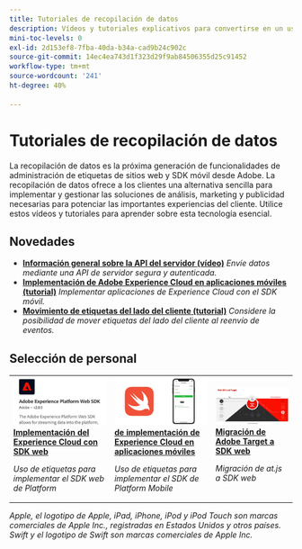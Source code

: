```yaml
---
title: Tutoriales de recopilación de datos
description: Vídeos y tutoriales explicativos para convertirse en un usuario experto en la recopilación de datos
mini-toc-levels: 0
exl-id: 2d153ef8-7fba-40da-b34a-cad9b24c902c
source-git-commit: 14ec4ea743d1f323d29f9ab84506355d25c91452
workflow-type: tm+mt
source-wordcount: '241'
ht-degree: 40%

---
```


# Tutoriales de recopilación de datos

La recopilación de datos es la próxima generación de funcionalidades de administración de etiquetas de sitios web y SDK móvil desde Adobe. La recopilación de datos ofrece a los clientes una alternativa sencilla para implementar y gestionar las soluciones de análisis, marketing y publicidad necesarias para potenciar las importantes experiencias del cliente. Utilice estos vídeos y tutoriales para aprender sobre esta tecnología esencial.

<div id="whats-new-section">

## Novedades

* **[Información general sobre la API del servidor (vídeo)](server-api/overview.md)**
  *Envíe datos mediante una API de servidor segura y autenticada.*
* **[Implementación de Adobe Experience Cloud en aplicaciones móviles (tutorial)](https://experienceleague.adobe.com/docs/platform-learn/implement-mobile-sdk/overview.html?lang=es)**
  *Implementar aplicaciones de Experience Cloud con el SDK móvil.*
* **[Movimiento de etiquetas del lado del cliente (tutorial)](event-forwarding/consider-moving-tags.md)**
  *Considere la posibilidad de mover etiquetas del lado del cliente al reenvío de eventos.*

</div>

<div id="recs-overview-body-1"></div>
<div id="recs-overview-body-2"></div>
<div id="recs-overview-body-3"></div>
<div id="recs-overview-body-4"></div>
<div id="recs-overview-body-5"></div>
<div id="recs-overview-body-6"></div>

<div id="staff-picks-section">

## Selección de personal

<table>
<tr>
  <td>
    <a href="https://experienceleague.adobe.com/docs/platform-learn/implement-web-sdk/overview.html?lang=es" target="_blank">
      <img alt="Implementación de Adobe Experience Cloud con SDK web" src="assets/thumb_websdk.png" />
    </a>
    <div>
      <a href="https://experienceleague.adobe.com/docs/platform-learn/implement-web-sdk/overview.html?lang=es" target="_blank">
    <strong>Implementación del Experience Cloud con SDK web</strong>
    </a>
    </div>
    <p>
    <em>Uso de etiquetas para implementar el SDK web de Platform</em>
    <p>
  </td>
  <td>
    <a href="https://experienceleague.adobe.com/docs/platform-learn/implement-mobile-sdk/overview.html?lang=es" target="_blank">
      <img alt="Implementación en aplicaciones móviles" src="assets/thumb_swift.png" />
    </a>
    <div>
      <a href="https://experienceleague.adobe.com/docs/platform-learn/implement-mobile-sdk/overview.html?lang=es" target="_blank"><strong> de implementación de Experience Cloud en aplicaciones móviles</strong></a>
    </div>
    <p>
    <em>Uso de etiquetas para implementar el SDK de Platform Mobile</em>
    <p>
  </td>
  <td>
    <a href="https://experienceleague.adobe.com/docs/platform-learn/migrate-target-to-websdk/introduction.html?lang=es" target="_blank">
      <img alt="Migración de Target al SDK web" src="assets/thumb_targetWebSdk.jpg" />
    </a>
    <div>
      <a href="https://experienceleague.adobe.com/docs/platform-learn/migrate-target-to-websdk/introduction.html?lang=es" target="_blank">
    <strong>Migración de Adobe Target a SDK web</strong>
    </a>
    </div>
    <p>
    <em>Migración de at.js a SDK web</em>
    <p>
  </td>
</tr>
</table>

</div>

*Apple, el logotipo de Apple, iPad, iPhone, iPod y iPod Touch son marcas comerciales de Apple Inc., registradas en Estados Unidos y otros países. Swift y el logotipo de Swift son marcas comerciales de Apple Inc.*
